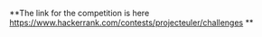 **The link for the competition is here https://www.hackerrank.com/contests/projecteuler/challenges **
